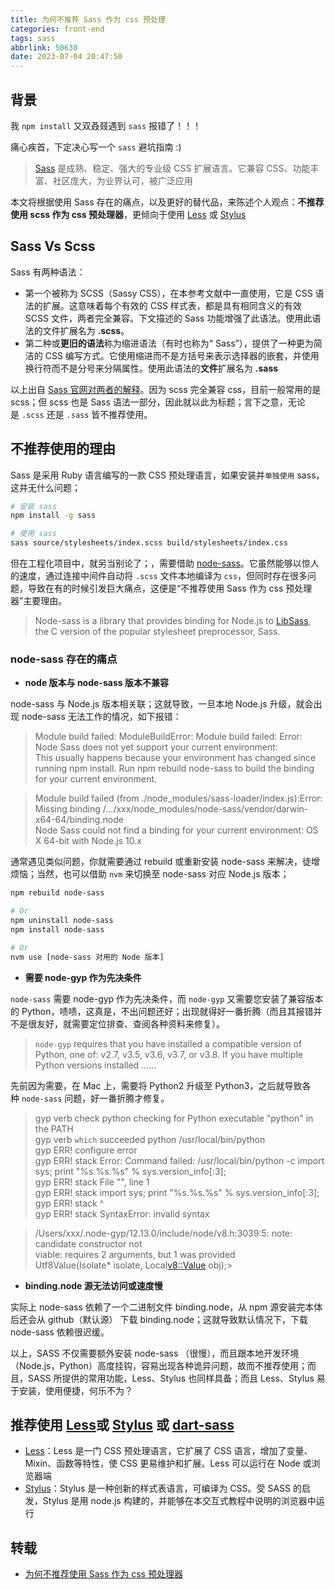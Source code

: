 ```yaml
---
title: 为何不推荐 Sass 作为 css 预处理
categories: front-end
tags: sass
abbrlink: 50630
date: 2023-07-04 20:47:50
---
```


## 背景
我 `npm install` 又双叒叕遇到 `sass` 报错了！！！

痛心疾首，下定决心写一个 `sass` 避坑指南 :)

> [Sass](https://sass-lang.com/guide) 是成熟、稳定、强大的专业级 CSS 扩展语言。它兼容 CSS、功能丰富、社区庞大，为业界认可，被广泛应用

本文将根据使用 Sass 存在的痛点，以及更好的替代品，来陈述个人观点：**不推荐使用 scss 作为 css 预处理器**，更倾向于使用 [Less](http://lesscss.org/) 或 [Stylus](https://stylus.bootcss.com/)
## Sass Vs Scss

Sass 有两种语法：
- 第一个被称为 SCSS（Sassy CSS），在本参考文献中一直使用，它是 CSS 语法的扩展。这意味着每个有效的 CSS 样式表，都是具有相同含义的有效 SCSS 文件，两者完全兼容。下文描述的 Sass 功能增强了此语法。使用此语法的文件扩展名为 **.scss**。
- 第二种或**更旧的语法**称为缩进语法（有时也称为“ Sass”），提供了一种更为简洁的 CSS 编写方式。它使用缩进而不是方括号来表示选择器的嵌套，并使用换行符而不是分号来分隔属性。使用此语法的**文件**扩展名为 **.sass**

以上出自 [Sass 官网对两者的解释](https://sass-lang.com/documentation/syntax)。因为 scss 完全兼容 css，目前一般常用的是 scss；但 scss 也是 Sass 语法一部分，因此就以此为标题；言下之意，无论是 `.scss` 还是 `.sass` 皆不推荐使用。
## 不推荐使用的理由
Sass 是采用 Ruby 语言编写的一款 CSS 预处理语言，如果安装并`单独使用` sass，这并无什么问题；

```bash
# 安装 sass
npm install -g sass

# 使用 sass
sass source/stylesheets/index.scss build/stylesheets/index.css
```

但在工程化项目中，就另当别论了；，需要借助 [node-sass](https://github.com/sass/node-sass)。它虽然能够以惊人的速度，通过连接中间件自动将 `.scss` 文件本地编译为 `css`，但同时存在很多问题，导致在有的时候引发巨大痛点，这便是“不推荐使用 Sass 作为 css 预处理器”主要理由。

> Node-sass is a library that provides binding for Node.js to [LibSass](https://github.com/sass/libsass), the C version of the popular stylesheet preprocessor, Sass.

### node-sass 存在的痛点

- **node 版本与 node-sass 版本不兼容**

node-sass 与 Node.js 版本相关联；这就导致，一旦本地 Node.js 升级，就会出现 node-sass 无法工作的情况，如下报错：

> Module build failed: ModuleBuildError: Module build failed: Error: Node Sass does not yet support your current environment:  
> This usually happens because your environment has changed since running npm install. Run npm rebuild node-sass to build the binding for your current environment.

> Module build failed (from ./node_modules/sass-loader/index.js):Error: Missing binding /.../xxx/node_modules/node-sass/vendor/darwin-x64-64/binding.node  
> Node Sass could not find a binding for your current environment: OS X 64-bit with Node.js 10.x

通常遇见类似问题，你就需要通过 rebuild 或重新安装 node-sass 来解决，徒增烦恼；当然，也可以借助 `nvm` 来切换至 node-sass 对应 Node.js 版本；
```bash
npm rebuild node-sass

# Or
npm uninstall node-sass
npm install node-sass

# Or
nvm use [node-sass 对用的 Node 版本]
```

- **需要 node-gyp 作为先决条件**

`node-sass` 需要 node-gyp 作为先决条件，而 `node-gyp` 又需要您安装了兼容版本的 Python，啧啧，这真是，不出问题还好；出现就得好一番折腾（而且其报错并不是很友好，就需要定位排查、查阅各种资料来修复）。

> `node-gyp` requires that you have installed a compatible version of Python, one of: v2.7, v3.5, v3.6, v3.7, or v3.8. If you have multiple Python versions installed ......

先前因为需要，在 Mac 上，需要将 Python2 升级至 Python3，之后就导致各种 `node-sass` 问题，好一番折腾才修复。

> gyp verb check python checking for Python executable "python" in the PATH  
> gyp verb `which` succeeded python /usr/local/bin/python  
> gyp ERR! configure error  
> gyp ERR! stack Error: Command failed: /usr/local/bin/python -c import sys; print "%s.%s.%s" % sys.version_info[:3];  
> gyp ERR! stack File "", line 1  
> gyp ERR! stack import sys; print "%s.%s.%s" % sys.version_info[:3];  
> gyp ERR! stack ^  
> gyp ERR! stack SyntaxError: invalid syntax  

> /Users/xxx/.node-gyp/12.13.0/include/node/v8.h:3039:5: note: candidate constructor not  
> viable: requires 2 arguments, but 1 was provided  
> Utf8Value(Isolate* isolate, Local[v8::Value](v8::Value) obj);>

- **binding.node 源无法访问或速度慢**

实际上 node-sass 依赖了一个二进制文件 binding.node，从 npm 源安装完本体后还会从 github（默认源） 下载 binding.node；这就导致默认情况下，下载 node-sass 依赖很迟缓。

以上，SASS 不仅需要额外安装 node-sass （很慢），而且跟本地开发环境（Node.js，Python）高度挂钩，容易出现各种诡异问题，故而不推荐使用；而且，SASS 所提供的常用功能，Less、Stylus 也同样具备；而且 Less、Stylus 易于安装，使用便捷，何乐不为？
## 推荐使用 [Less](http://lesscss.org)或 [Stylus](www.stylus.com) 或 [dart-sass](https://github.com/sass/dart-sass)

- [Less](http://lesscss.org/)：Less 是一门 CSS 预处理语言，它扩展了 CSS 语言，增加了变量、Mixin、函数等特性，使 CSS 更易维护和扩展。Less 可以运行在 Node 或浏览器端
- [Stylus](https://stylus.bootcss.com/)：Stylus 是一种创新的样式表语言，可编译为 CSS。受 SASS 的启发，Stylus 是用 node.js 构建的，并能够在本交互式教程中说明的浏览器中运行

## 转载
- [为何不推荐使用 Sass 作为 css 预处理器](https://quickapp.lovejade.cn/why-sass-is-not-recommended-as-a-css-preprocessor/)